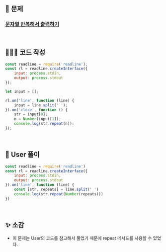 ## 📄 문제 

### [문자열 반복해서 출력하기](https://school.programmers.co.kr/learn/courses/30/lessons/181950)

<br>

## 🧚🏻‍♀️ 코드 작성

```javascript
const readline = require('readline');
const rl = readline.createInterface({
    input: process.stdin,
    output: process.stdout
});

let input = [];

rl.on('line', function (line) {
    input = line.split(' ');
}).on('close', function () {
    str = input[0];
    n = Number(input[1]);
    console.log(str.repeat(n));
});
```

<br>

## 📝 User 풀이

```javascript
const readline = require('readline')
const rl = readline.createInterface({
    input: process.stdin,
    output: process.stdout
}).on('line', function (line) {
    const [str, repeats] = line.split(' ')
    console.log(str.repeat(Number(repeats)))
})
```

<br>

## ✨ 소감

+ 이 문제는 User의 코드를 참고해서 풀었기 때문에 repeat 메서드를 사용할 수 있었다.
